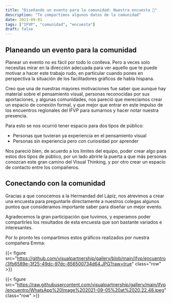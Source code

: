 ```yaml
---
title: "Diseñando un evento para la comunidad: Nuestra encuesta 🎁"
description: "Te compartimos algunos datos de la comunidad"
date: 2021-09-01
tags: ["IFVP", "comunidad", "encuesta"]
draft: false
---
```


## Planeando un evento para la comunidad

Planear un evento no es fácil por todo lo conlleva. Pero a veces solo necesitas mirar en la dirección adecuada para ver aquello que te puede motivar a hacer este trabajo rudo, en particular cuando pones en perspectiva la situación de los facilitadores gráficos de habla hispana.

Creo que una de nuestras mayores motivaciones fue saber que aunque hay material sobre el pensamiento visual, personas reconocidas por sus aportaciones, y algunas comunidades, nos pareció que merecíamos crear un espacio de conexión formal, y que mejor que entrar en este impulso de los encuentros regionales del IFVP para sumarnos y hacer notar nuestra presencia.

Para esto se nos ocurrió tener espacio para dos tipos de público:

- Personas que tuvieran ya experiencia en el pensamiento visual
- Personas sin experiencia pero con curiosidad por aprender

Nos pareció bien, de acuerdo a los límites del equipo, poder crear algo para estos dos tipos de público, por un lado abrirle la puerta a que más personas conozcan este gran camino del Visual Thinking, y por otro crear un espacio de contacto entre los compañeros.

## Conectando con la comunidad

Gracias a que conocemos a la Hermandad del Lápiz, nos atrevimos a crear una encuesta para preguntarle directamente a nuestros colegas algunos puntos que consideramos importante saber para diseñar un mejor evento.

Agradecemos la gran participación que tuvimos, y esperamos poder compartirles los resultados de esta encuesta que son bastante variados e interesantes.

Por lo pronto les compartimos estos gráficos realizados por nuestra compañera Emma:

{{< figure src="https://github.com/visualpartnership/gallery/blob/main/ifvp/encuentro/3fb6589e-3f25-49dc-97dc-856500734d64.JPG?raw=true" class="row" >}}

{{< figure src="https://raw.githubusercontent.com/visualpartnership/gallery/main/ifvp/encuentro/WhatsApp%20Image%202021-09-05%20at%2020.22.48.jpeg" class="row" >}}
